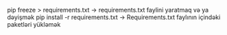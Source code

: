 pip freeze > requirements.txt -> requirements.txt faylini yaratmaq və ya dəyişmək
pip install -r requirements.txt -> Requirements.txt faylının içindəki paketləri yükləmək